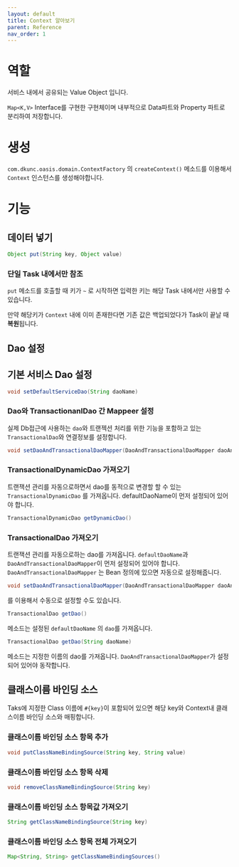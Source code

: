 ```yaml
---
layout: default
title: Context 알아보기
parent: Reference
nav_order: 1
---
```


# 역할
서비스 내에서 공유되는 Value Object 입니다. 

`Map<K,V>` Interface를 구현한 구현체이며 내부적으로 Data파트와 Property 파트로 분리하여 저장합니다.

# 생성
`com.dkunc.oasis.domain.ContextFactory` 의 `createContext()` 메소드를 이용해서 `Context` 인스턴스를 생성해야합니다.

# 기능
## 데이터 넣기
```java
Object put(String key, Object value)
```

### 단일 Task 내에서만 참조

`put` 메소드를 호출할 때 키가 `~` 로 시작하면 입력한 키는 해당 Task 내에서만 사용할 수 있습니다.

만약 해당키가 `Context` 내에 이미 존재한다면 기존 값은 백업되었다가 Task이 끝날 때 **복원**됩니다.



## Dao 설정
## 기본 서비스 Dao 설정
```java
void setDefaultServiceDao(String daoName)
```

### Dao와 TransactionanlDao 간 Mappeer 설정
실제 Db접근에 사용하는 `dao`와 트랜젝션 처리를 위한 기능을 포함하고 있는 `TransactionalDao`와 연결정보를 설정합니다.
```java
void setDaoAndTransactionalDaoMapper(DaoAndTransactionalDaoMapper daoAndTransactionalDaoMapper)
```

### TransactionalDynamicDao 가져오기
트랜잭션 관리를 자동으로하면서 dao를 동적으로 변경할 할 수 있는 `TransactionalDynamicDao` 를 가져옵니다.
defaultDaoName이 먼저 설정되어 있어야 합니다.
```java
TransactionalDynamicDao getDynamicDao()
```

### TransactionalDao 가져오기
트랜잭션 관리를 자동으로하는 dao를 가져옵니다. `defaultDaoName`과 `DaoAndTransactionalDaoMapper`이 먼저 설정되어 있어야 합니다.
`DaoAndTransactionalDaoMapper` 는 Bean 정의에 있으면 자동으로 설정해줍니다. 

```java
void setDaoAndTransactionalDaoMapper(DaoAndTransactionalDaoMapper daoAndTransactionalDaoMapper)
```

를 이용해서 수동으로 설정할 수도 있습니다.

```java
TransactionalDao getDao()
```

메소드는 설정된 `defaultDaoName` 의 `dao`를 가져옵니다.

```java
TransactionalDao getDao(String daoName) 
```

메소드는 지정한 이름의 dao를 가져옵니다. `DaoAndTransactionalDaoMapper`가 설정되어 있어야 동작합니다.



## 클래스이름 바인딩 소스
Taks에 지정한 Class 이름에 `#{key}`이 포함되어 있으면 해당 key와 Context내 클래스이름 바인딩 소스와 매핑합니다.

### 클래스이름 바인딩 소스 항목 추가
```java
void putClassNameBindingSource(String key, String value)
```

### 클래스이름 바인딩 소스 항목 삭제
```java
void removeClassNameBindingSource(String key)
```

### 클래스이름 바인딩 소스 항목값 가져오기
```java
String getClassNameBindingSource(String key)
```

### 클래스이름 바인딩 소스 항목 전체 가져오기
```java
Map<String, String> getClassNameBindingSources()
```
